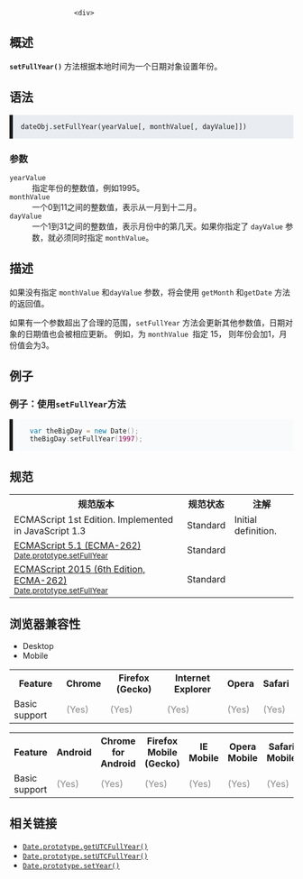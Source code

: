 
                
                  
                    <div>
 <section class="Quick_links" id="Quick_Links"><!-- --></section></div>
<h2 name="Summary" id="Summary">&#x6982;&#x8FF0;</h2>
<p><code><strong>setFullYear()</strong></code> &#x65B9;&#x6CD5;&#x6839;&#x636E;&#x672C;&#x5730;&#x65F6;&#x95F4;&#x4E3A;&#x4E00;&#x4E2A;&#x65E5;&#x671F;&#x5BF9;&#x8C61;&#x8BBE;&#x7F6E;&#x5E74;&#x4EFD;&#x3002;</p>
<h2 name="Syntax" id="Syntax">&#x8BED;&#x6CD5;</h2>
<pre style="margin-bottom: 0px; padding: 1em; border-left-width: 6px; border-left-style: solid; font-family: Consolas, Monaco, &apos;Andale Mono&apos;, monospace; font-size: 14px; text-shadow: none; direction: ltr; white-space: normal; background-color: rgba(212, 221, 228, 0.498039);" class="syntaxbox  language-html"><code style="font-family: Consolas, Monaco, &apos;Andale Mono&apos;, monospace; color: inherit; text-shadow: none; direction: ltr;" class="language-html">dateObj.setFullYear(yearValue[, monthValue[, dayValue]])</code></pre>
<h3 name="Parameters" id="Parameters">&#x53C2;&#x6570;</h3>
<dl>
 <dt>
  <code>yearValue</code></dt>
 <dd>
  &#x6307;&#x5B9A;&#x5E74;&#x4EFD;&#x7684;&#x6574;&#x6570;&#x503C;&#xFF0C;&#x4F8B;&#x5982;1995&#x3002;</dd>
 <dt>
  <code>monthValue</code></dt>
 <dd>
  &#x4E00;&#x4E2A;0&#x5230;11&#x4E4B;&#x95F4;&#x7684;&#x6574;&#x6570;&#x503C;&#xFF0C;&#x8868;&#x793A;&#x4ECE;&#x4E00;&#x6708;&#x5230;&#x5341;&#x4E8C;&#x6708;&#x3002;</dd>
 <dt>
  <code>dayValue</code></dt>
 <dd>
  &#x4E00;&#x4E2A;1&#x5230;31&#x4E4B;&#x95F4;&#x7684;&#x6574;&#x6570;&#x503C;&#xFF0C;&#x8868;&#x793A;&#x6708;&#x4EFD;&#x4E2D;&#x7684;&#x7B2C;&#x51E0;&#x5929;&#x3002;&#x5982;&#x679C;&#x4F60;&#x6307;&#x5B9A;&#x4E86;&#xA0;<code>dayValue</code> &#x53C2;&#x6570;&#xFF0C;&#x5C31;&#x5FC5;&#x987B;&#x540C;&#x65F6;&#x6307;&#x5B9A;&#xA0;<code>monthValue</code>&#x3002;</dd>
</dl>
<h2 name="Description" id="Description">&#x63CF;&#x8FF0;</h2>
<p>&#x5982;&#x679C;&#x6CA1;&#x6709;&#x6307;&#x5B9A;&#xA0;<code>monthValue</code> &#x548C;<code>dayValue</code> &#x53C2;&#x6570;&#xFF0C;&#x5C06;&#x4F1A;&#x4F7F;&#x7528;&#xA0;<code>getMonth</code> &#x548C;<code>getDate</code> &#x65B9;&#x6CD5;&#x7684;&#x8FD4;&#x56DE;&#x503C;&#x3002;</p>
<p>&#x5982;&#x679C;&#x6709;&#x4E00;&#x4E2A;&#x53C2;&#x6570;&#x8D85;&#x51FA;&#x4E86;&#x5408;&#x7406;&#x7684;&#x8303;&#x56F4;&#xFF0C;<code>setFullYear</code>&#xA0;&#x65B9;&#x6CD5;&#x4F1A;&#x66F4;&#x65B0;&#x5176;&#x4ED6;&#x53C2;&#x6570;&#x503C;&#xFF0C;&#x65E5;&#x671F;&#x5BF9;&#x8C61;&#x7684;&#x65E5;&#x671F;&#x503C;&#x4E5F;&#x4F1A;&#x88AB;&#x76F8;&#x5E94;&#x66F4;&#x65B0;&#x3002;&#xA0;&#x4F8B;&#x5982;&#xFF0C;&#x4E3A;&#xA0;<code>monthValue </code>&#x6307;&#x5B9A; 15&#xFF0C;&#xA0;&#x5219;&#x5E74;&#x4EFD;&#x4F1A;&#x52A0;1&#xFF0C;&#x6708;&#x4EFD;&#x503C;&#x4F1A;&#x4E3A;3&#x3002;</p>
<h2 name="Examples" id="Examples">&#x4F8B;&#x5B50;</h2>
<h3 name="Example:_Using_setFullYear" id="Example:_Using_setFullYear">&#x4F8B;&#x5B50;&#xFF1A;&#x4F7F;&#x7528;<code>setFullYear</code>&#x65B9;&#x6CD5;</h3>
<pre style="padding: 1em 0px 1em 30px; border-left-width: 6px; border-left-style: solid; font-family: Consolas, Monaco, &apos;Andale Mono&apos;, monospace; font-size: 14px; text-shadow: none; direction: ltr; white-space: normal; background-color: rgba(234, 239, 242, 0.247059);" class="brush:js  language-js"><code style="font-family: Consolas, Monaco, &apos;Andale Mono&apos;, monospace; color: inherit; text-shadow: none; direction: ltr; white-space: pre;" class="language-js"><span style="color: rgb(0, 119, 170);" class="token keyword">var</span> theBigDay <span style="color: rgb(166, 127, 89); background: rgba(255, 255, 255, 0.498039);" class="token operator">=</span> <span style="color: rgb(0, 119, 170);" class="token keyword">new</span> <span class="token class-name">Date</span><span style="color: rgb(153, 153, 153);" class="token punctuation">(</span><span style="color: rgb(153, 153, 153);" class="token punctuation">)</span><span style="color: rgb(153, 153, 153);" class="token punctuation">;</span>
theBigDay<span style="color: rgb(153, 153, 153);" class="token punctuation">.</span><span class="token function">setFullYear<span style="color: rgb(153, 153, 153);" class="token punctuation">(</span></span><span style="color: rgb(153, 0, 85);" class="token number">1997</span><span style="color: rgb(153, 153, 153);" class="token punctuation">)</span><span style="color: rgb(153, 153, 153);" class="token punctuation">;</span></code></pre>
<h2 id="&#x89C4;&#x8303;">&#x89C4;&#x8303;</h2>
<table class="standard-table">
 <tbody>
  <tr>
   <th scope="col">&#x89C4;&#x8303;&#x7248;&#x672C;</th>
   <th scope="col">&#x89C4;&#x8303;&#x72B6;&#x6001;</th>
   <th scope="col">&#x6CE8;&#x89E3;</th>
  </tr>
  <tr>
   <td>ECMAScript 1st Edition. Implemented in JavaScript 1.3</td>
   <td>Standard</td>
   <td>Initial definition.</td>
  </tr>
  <tr>
   <td><a lang="en" hreflang="en" href="http://www.ecma-international.org/ecma-262/5.1/#sec-15.9.5.40" class="external">ECMAScript 5.1 (ECMA-262)<br><small lang="zh-CN">Date.prototype.setFullYear</small></a></td>
   <td><span class="spec-Standard">Standard</span></td>
   <td>&#xA0;</td>
  </tr>
  <tr>
   <td><a lang="en" hreflang="en" href="http://www.ecma-international.org/ecma-262/6.0/#sec-date.prototype.setfullyear" class="external">ECMAScript 2015 (6th Edition, ECMA-262)<br><small lang="zh-CN">Date.prototype.setFullYear</small></a></td>
   <td><span class="spec-Standard">Standard</span></td>
   <td>&#xA0;</td>
  </tr>
 </tbody>
</table>
<h2 id="&#x6D4F;&#x89C8;&#x5668;&#x517C;&#x5BB9;&#x6027;">&#x6D4F;&#x89C8;&#x5668;&#x517C;&#x5BB9;&#x6027;</h2>
<p></p><div class="htab"> 
    <a name="AutoCompatibilityTable" id="AutoCompatibilityTable"></a> 
    <ul> 
        <li class="selected"><a>Desktop</a></li> 
        <li><a>Mobile</a></li> 
    </ul> 
</div><p></p>
<div id="compat-desktop">
 <table class="compat-table">
  <tbody>
   <tr>
    <th>Feature</th>
    <th>Chrome</th>
    <th>Firefox (Gecko)</th>
    <th>Internet Explorer</th>
    <th>Opera</th>
    <th>Safari</th>
   </tr>
   <tr>
    <td>Basic support</td>
    <td><span title="Please update this with the earliest version of support." style="color: #888;">(Yes)</span></td>
    <td><span title="Please update this with the earliest version of support." style="color: #888;">(Yes)</span></td>
    <td><span title="Please update this with the earliest version of support." style="color: #888;">(Yes)</span></td>
    <td><span title="Please update this with the earliest version of support." style="color: #888;">(Yes)</span></td>
    <td><span title="Please update this with the earliest version of support." style="color: #888;">(Yes)</span></td>
   </tr>
  </tbody>
 </table>
</div>
<div id="compat-mobile">
 <table class="compat-table">
  <tbody>
   <tr>
    <th>Feature</th>
    <th>Android</th>
    <th>Chrome for Android</th>
    <th>Firefox Mobile (Gecko)</th>
    <th>IE Mobile</th>
    <th>Opera Mobile</th>
    <th>Safari Mobile</th>
   </tr>
   <tr>
    <td>Basic support</td>
    <td><span title="Please update this with the earliest version of support." style="color: #888;">(Yes)</span></td>
    <td><span title="Please update this with the earliest version of support." style="color: #888;">(Yes)</span></td>
    <td><span title="Please update this with the earliest version of support." style="color: #888;">(Yes)</span></td>
    <td><span title="Please update this with the earliest version of support." style="color: #888;">(Yes)</span></td>
    <td><span title="Please update this with the earliest version of support." style="color: #888;">(Yes)</span></td>
    <td><span title="Please update this with the earliest version of support." style="color: #888;">(Yes)</span></td>
   </tr>
  </tbody>
 </table>
</div>
<h2 name="See_Also" id="See_Also">&#x76F8;&#x5173;&#x94FE;&#x63A5;</h2>
<ul>
 <li><a title="getUTCFullYear() &#x4EE5;&#x4E16;&#x754C;&#x65F6;&#x4E3A;&#x6807;&#x51C6;&#xFF0C;&#x8FD4;&#x56DE;&#x4E00;&#x4E2A;&#x6307;&#x5B9A;&#x7684;&#x65E5;&#x671F;&#x5BF9;&#x8C61;&#x7684;&#x5E74;&#x4EFD;&#x3002;" href="/zh-CN/docs/Web/JavaScript/Reference/Global_Objects/Date/getUTCFullYear"><code>Date.prototype.getUTCFullYear()</code></a></li>
 <li><a title="setUTCFullYear() &#x65B9;&#x6CD5;&#x6839;&#x636E;&#x4E16;&#x754C;&#x6807;&#x51C6;&#x65F6;&#x95F4;&#x4E3A;&#x4E00;&#x4E2A;&#x5177;&#x4F53;&#x65E5;&#x671F;&#x8BBE;&#x7F6E;&#x5E74;&#x4EFD;&#x3002;" href="/zh-CN/docs/Web/JavaScript/Reference/Global_Objects/Date/setUTCFullYear"><code>Date.prototype.setUTCFullYear()</code></a></li>
 <li><a title="The setYear() method sets the year for a specified date according to local time. Because setYear does not set full years (&quot;year 2000 problem&quot;), it is no longer used and has been replaced by the setFullYear method." href="/zh-CN/docs/Web/JavaScript/Reference/Global_Objects/Date/setYear"><code>Date.prototype.setYear()</code></a></li>
</ul>
                  
                
              